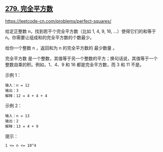 ## [279. 完全平方数](Test3.java)

https://leetcode-cn.com/problems/perfect-squares/

给定正整数 n，找到若干个完全平方数（比如 1, 4, 9, 16, ...）使得它们的和等于 n。你需要让组成和的完全平方数的个数最少。

给你一个整数 n ，返回和为 n 的完全平方数的 最少数量 。

完全平方数 是一个整数，其值等于另一个整数的平方；换句话说，其值等于一个整数自乘的积。例如，1、4、9 和 16 都是完全平方数，而 3 和 11 不是。

示例 1：

    输入：n = 12
    输出：3
    解释：12 = 4 + 4 + 4

示例 2：

    输入：n = 13
    输出：2
    解释：13 = 4 + 9

提示：

    1 <= n <= 10^4
